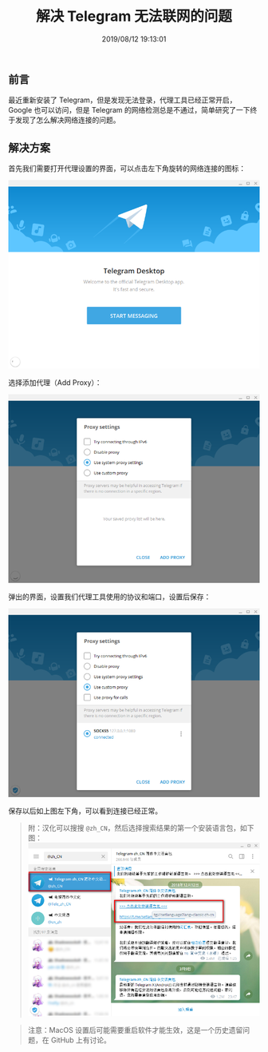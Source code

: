 ﻿---
title: "解决 Telegram 无法联网的问题"
date: "2019/08/12 19:13:01"
updated: "2020/02/11 13:44:00"
permalink: "solve-the-problem-that-telegram-cannot-be-connected-to-the-internet/"
tags:
 - 代理
 - Telegram
categories:
 - [操作系统, 软件]
---

## 前言

最近重新安装了 Telegram，但是发现无法登录，代理工具已经正常开启，Google 也可以访问，但是 Telegram 的网络检测总是不通过，简单研究了一下终于发现了怎么解决网络连接的问题。

## 解决方案

首先我们需要打开代理设置的界面，可以点击左下角旋转的网络连接的图标：

![20190812115937](./190812-solve-the-problem-that-telegram-cannot-be-connected-to-the-internet-01.png)

选择添加代理（Add Proxy）：

![20190812120000](./190812-solve-the-problem-that-telegram-cannot-be-connected-to-the-internet-02.png)

弹出的界面，设置我们代理工具使用的协议和端口，设置后保存：

![20190812120036](./190812-solve-the-problem-that-telegram-cannot-be-connected-to-the-internet-03.png)

保存以后如上图左下角，可以看到连接已经正常。

> 附：汉化可以搜搜 `@zh_CN`，然后选择搜索结果的第一个安装语言包，如下图：
> ![20190812192040](./190812-solve-the-problem-that-telegram-cannot-be-connected-to-the-internet-04.png)

> 注意：MacOS 设置后可能需要重启软件才能生效，这是一个历史遗留问题，在 GitHub 上有讨论。


